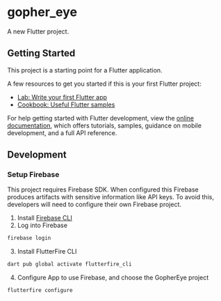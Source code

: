 # gopher_eye

A new Flutter project.

## Getting Started

This project is a starting point for a Flutter application.

A few resources to get you started if this is your first Flutter project:

- [Lab: Write your first Flutter app](https://docs.flutter.dev/get-started/codelab)
- [Cookbook: Useful Flutter samples](https://docs.flutter.dev/cookbook)

For help getting started with Flutter development, view the
[online documentation](https://docs.flutter.dev/), which offers tutorials,
samples, guidance on mobile development, and a full API reference.

## Development

### Setup Firebase
This project requires Firebase SDK. When configured this Firebase produces
artifacts with sensitive information like API keys. To avoid this, developers will
need to configure their own Firebase project.

1. Install [Firebase CLI](https://firebase.google.com/docs/cli#setup_update_cli)
2. Log into Firebase
```bash
firebase login
```
3. Install FlutterFire CLI
```bash
dart pub global activate flutterfire_cli
```
4. Configure App to use Firebase, and choose the GopherEye project
```bash
flutterfire configure
```
